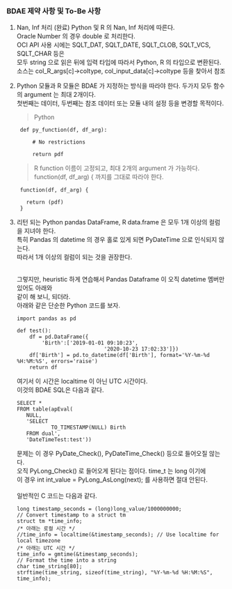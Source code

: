 ### BDAE 제약 사항 및 To-Be 사항

1. Nan, Inf 처리 (완료)
   Python 및 R 의 Nan, Inf 처리에 따른다. <br>
   Oracle Number 의 경우 double 로 처리한다. <br>
   OCI API 사용 시에는 SQLT_DAT, SQLT_DATE, SQLT_CLOB, SQLT_VCS, SQLT_CHAR 등은 <br>
   모두 string 으로 읽은 뒤에 입력 타입에 따라서 Python, R 의 타입으로 변환된다. <br>
   소스는 col_R_args[c]->coltype, col_input_data[c]->coltype 등을 찾아서 참조

2. Python 모듈과 R 모듈은 BDAE 가 지정하는 방식을 따라야 한다.
   두가지 모두 함수의 argument 는 최대 2개이다. <br>
   첫번째는 데이터, 두번째는 참조 데이터 또는 모듈 내의 설정 등을 변경할 목적이다.
   > Python 
   ```
    def py_function(df, df_arg):

        # No restrictions
   
        return pdf
   ```
   > R
   > function 이름이 고정되고, 최대 2개의 argument 가 가능하다.
   > function(df, df_arg) { 까지를 그대로 따라야 한다.
   ```
    function(df, df_arg) {

      return (pdf)
    }
   ```

3. 리턴 되는 Python pandas DataFrame, R data.frame 은 모두 1개 이상의 컬럼을 지녀야 한다.<br>
   특히 Pandas 의 datetime 의 경우 홀로 있게 되면 PyDateTime 으로 인식되지 않는다. <br>
   따라서 1개 이상의 컬럼이 되는 것을 권장한다.<br><br>

   그렇지만, heuristic 하게 연습해서 Pandas Dataframe 이 오직 datetime 멤버만 있어도 아래와<br>
   같이 해 보니, 되더라. <br>
   아래와 같은 단순한 Python 코드를 보자.
   ```
   import pandas as pd
   
   def test():
       df = pd.DataFrame({
           'Birth':['2019-01-01 09:10:23',
                               '2020-10-23 17:02:33']})
       df['Birth'] = pd.to_datetime(df['Birth'], format='%Y-%m-%d %H:%M:%S', errors='raise')
       return df   
   ```
   여기서 이 시간은 localtime 이 아닌 UTC 시간이다.<br>
   이것의 BDAE SQL은 다음과 같다.
   ```
   SELECT *
   FROM table(apEval(
      NULL,
      'SELECT 
              TO_TIMESTAMP(NULL) Birth
      FROM dual',
      'DateTimeTest:test'))
   ```
   문제는 이 경우 PyDate_Check(), PyDateTime_Check() 등으로 들어오질 않는다.<br>
   오직 PyLong_Check() 로 들어오게 된다는 점이다.  time_t 는 long 이기에 <br>
   이 경우 int int_value = PyLong_AsLong(next); 를 사용하면 절대 안된다.<br>
   <br>
   일반적인 C 코드는 다음과 같다. <br>
   ```
   long timestamp_seconds = (long)long_value/1000000000;
   // Convert timestamp to a struct tm
   struct tm *time_info;
   /* 아래는 로컬 시간 */
   //time_info = localtime(&timestamp_seconds); // Use localtime for local timezone
   /* 아래는 UTC 시간 */
   time_info = gmtime(&timestamp_seconds);
   // Format the time into a string
   char time_string[80];
   strftime(time_string, sizeof(time_string), "%Y-%m-%d %H:%M:%S", time_info);
   ```



   

   
   

